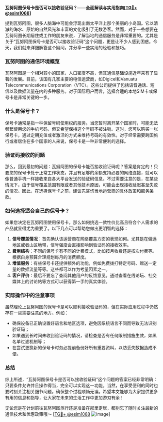 **瓦努阿图保号卡是否可以接收验证码？——全面解读与实用指南[[TG💪+ @esim1088](https://t.me/s/esim1088)]**

提到瓦努阿图，很多人脑海中可能会浮现出南太平洋上那个美丽的小岛国。它以清澈的海水、原始的自然风光和丰富的文化吸引了无数游客。然而，对于一些想要在瓦努阿图长期居住或工作的朋友来说，了解当地的通信服务是非常重要的。尤其是关于“瓦努阿图保号卡是否可以接收验证码”这个问题，更是让不少人感到困惑。今天，我们就来详细解答这个疑问，并分享一些实用的经验和技巧。

### 瓦努阿图的通信环境概览

瓦努阿图是一个相对较小的国家，人口密度不高，但其通信基础设施近年来有了显著的发展。目前，该国有几家主要的电信运营商，如Digicel和Vanuatu Telecommunications Corporation（VTC）。这些公司提供了包括语音通话、短信以及数据流量在内的多种服务。对于国际用户而言，选择合适的本地SIM卡或保号卡是非常关键的一步。

### 什么是保号卡？

保号卡通常是指一种保留号码使用权的服务。当您暂时离开某个国家时，可能无法频繁使用您的手机号码，但又希望保持这个号码不被注销。这时，您可以购买一张保号卡，通过定期充值或者激活的方式来维持号码的有效性。对于经常需要跨国旅行或者居住在多个国家的人来说，保号卡是一种非常便利的选择。

### 验证码接收的问题

那么，回到最初的问题：瓦努阿图的保号卡能否接收验证码呢？答案是肯定的！只要您的保号卡处于正常工作状态，并且有足够的余额支持必要的网络连接，就可以像普通手机一样接收来自各大平台发送的验证码信息。不过需要注意的是，在某些情况下，由于信号覆盖范围有限或者其他技术原因，可能会出现接收延迟甚至失败的情况。因此，在选择保号卡之前，建议先咨询当地运营商的具体政策和服务条款。

### 如何选择适合自己的保号卡？

如果您决定在瓦努阿图使用保号卡，那么如何挑选一款性价比高且符合个人需求的产品就显得尤为重要了。以下几点可以帮助您做出更明智的选择：

1. **信号覆盖情况**：首先确认该运营商在网络覆盖方面的表现如何。尤其是在偏远地区或者山区地带，信号强度会直接影响到验证码的接收效率。
2. **费用结构**：不同的保号卡有不同的计费模式，比如按月收费还是按次付费等。根据自身预算合理规划每月的消费额度。
3. **增值服务**：有些保号卡还提供额外的功能，例如免费拨打特定号码、赠送一定量的数据流量等等。这些都可以作为考量因素之一。
4. **客户评价**：最后不要忘了查阅其他用户的反馈意见。通过查看在线论坛、社交媒体上的讨论帖等方式可以获得第一手的真实体验。

### 实际操作中的注意事项

虽然理论上瓦努阿图的保号卡是可以顺利接收验证码的，但在实际应用过程中仍然存在一些需要注意的地方。例如：

- 确保设备已正确设置好语言和地区选项，避免因系统语言不同而导致无法识别验证码；
- 如果遇到长时间未收到验证码的情况，请检查是否有任何限制措施生效，如黑名单过滤机制等；
- 在尝试更换新的保号卡时务必提前备份好所有重要资料，以防丢失数据造成不便。

### 总结

综上所述，“瓦努阿图保号卡是否可以接收验证码”这个问题的答案已经非常明确：只要条件允许并且操作得当，完全可以实现这一功能。当然，在享受便利的同时也要时刻关注相关细节问题，确保整个过程顺畅无误。希望本文能够为大家提供更多有用的信息和指导，让大家在未来的生活工作中更加游刃有余！

无论您是在计划前往瓦努阿图旅行还是准备在那里定居，都别忘了随时关注最新的通信技术和优惠政策哦～ [[TG💪+ @esim1088](https://t.me/s/esim1088) ![Image](https://i.postimg.cc/4NQfJmqS/Snipaste-2025-05-13-00-14-12.png)]